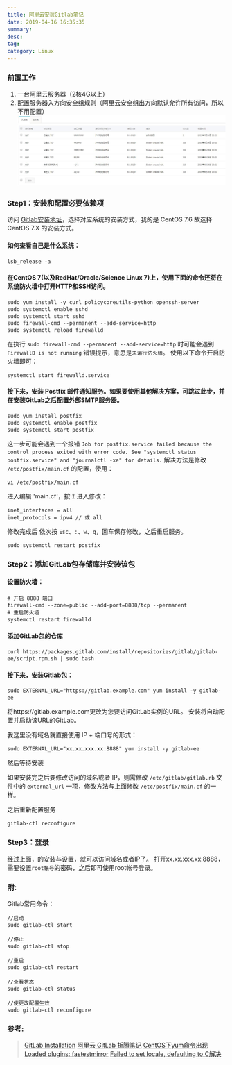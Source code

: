 ```yaml
---
title: 阿里云安装Gitlab笔记
date: 2019-04-16 16:35:35
summary: 
desc: 
tag: 
category: Linux
---
```

### 前置工作
1. 一台阿里云服务器（2核4G以上）
2. 配置服务器入方向安全组规则（阿里云安全组出方向默认允许所有访问，所以不用配置）
![配置入方向安全组](https://raw.githubusercontent.com/hbxywdk/hexo-blog/master/assets/2019-04/safe-group.jpg)


### Step1：安装和配置必要依赖项
访问 [Gitlab安装地址](https://about.gitlab.com/install/)，选择对应系统的安装方式，我的是 CentOS 7.6 故选择 CentOS 7.X 的安装方式。 

#### 如何查看自己是什么系统：
```
lsb_release -a
```
#### 在CentOS 7(以及RedHat/Oracle/Science Linux 7)上，使用下面的命令还将在系统防火墙中打开HTTP和SSH访问。
```
sudo yum install -y curl policycoreutils-python openssh-server
sudo systemctl enable sshd
sudo systemctl start sshd
sudo firewall-cmd --permanent --add-service=http
sudo systemctl reload firewalld
```
在执行 `sudo firewall-cmd --permanent --add-service=http` 时可能会遇到 `FirewallD is not running` 错误提示，意思是`未运行防火墙`。 
使用以下命令开启防火墙即可：
```
systemctl start firewalld.service
```
#### 接下来，安装 Postfix 邮件通知服务。如果要使用其他解决方案，可跳过此步，并在安装GitLab之后配置外部SMTP服务器。
```
sudo yum install postfix
sudo systemctl enable postfix
sudo systemctl start postfix
```
这一步可能会遇到一个报错 `Job for postfix.service failed because the control process exited with error code. See "systemctl status postfix.service" and "journalctl -xe" for details.` 
解决方法是修改 `/etc/postfix/main.cf` 的配置，使用：
```
vi /etc/postfix/main.cf
```
进入编辑 'main.cf'，按 `I` 进入修改：
```
inet_interfaces = all
inet_protocols = ipv4 // 或 all
```
修改完成后 依次按 `Esc`、`:`、`w`、`q`，回车保存修改，之后重启服务。
```
sudo systemctl restart postfix
```

### Step2：添加GitLab包存储库并安装该包

#### 设置防火墙：
```
# 开启 8888 端口
firewall-cmd --zone=public --add-port=8888/tcp --permanent
# 重启防火墙
systemctl restart firewalld
```

#### 添加GitLab包的仓库
```
curl https://packages.gitlab.com/install/repositories/gitlab/gitlab-ee/script.rpm.sh | sudo bash
```

#### 接下来，安装Gitlab包：
```
sudo EXTERNAL_URL="https://gitlab.example.com" yum install -y gitlab-ee
```
将https://gitlab.example.com更改为您要访问GitLab实例的URL。 安装将自动配置并启动该URL的GitLab。 

我这里没有域名就直接使用 IP + 端口号的形式：
```
sudo EXTERNAL_URL="xx.xx.xxx.xx:8888" yum install -y gitlab-ee
```
然后等待安装 

如果安装完之后要修改访问的域名或者 IP，则需修改 `/etc/gitlab/gitlab.rb` 文件中的 `external_url` 一项，修改方法与上面修改 `/etc/postfix/main.cf` 的一样。

之后重新配置服务
```
gitlab-ctl reconfigure
```

### Step3：登录
经过上面，的安装与设置，就可以访问域名或者IP了。
打开xx.xx.xxx.xx:8888，需要设置`root帐号`的密码，之后即可使用root帐号登录。

### 附:
Gitlab常用命令：
```
//启动
sudo gitlab-ctl start

//停止
sudo gitlab-ctl stop

//重启
sudo gitlab-ctl restart

//查看状态
sudo gitlab-ctl status

//使更改配置生效
sudo gitlab-ctl reconfigure

```

### 参考:
> [GitLab Installation](https://about.gitlab.com/install)
> [阿里云 GitLab 折腾笔记](https://blog.hhking.cn/2018/11/24/aliyun-gitlab-install/)
> [CentOS下yum命令出现Loaded plugins: fastestmirror](https://blog.csdn.net/tiweeny/article/details/73333806)
> [Failed to set locale, defaulting to C解决](https://zocodev.com/aliyun-ecs-errors-resolve.html)